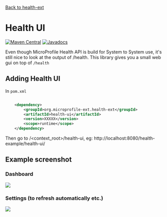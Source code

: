 [Back to health-ext](https://github.com/microprofile-extensions/health-ext/blob/main/README.md)

# Health UI

[![Maven Central](https://maven-badges.herokuapp.com/maven-central/org.microprofile-ext.health-ext/health-ui/badge.svg)](https://maven-badges.herokuapp.com/maven-central/org.microprofile-ext.health-ext/health-ui)
[![Javadocs](https://www.javadoc.io/badge/org.microprofile-ext.health-ext/health-ui.svg)](https://www.javadoc.io/doc/org.microprofile-ext.health-ext/health-ui)

Even though MicroProfile Health API is build for System to System use, it's still nice to look at the output of /health. 
This library gives you a small web gui on top of ```/health```

## Adding Health UI

In ```pom.xml```
    
```xml

    <dependency>
        <groupId>org.microprofile-ext.health-ext</groupId>
        <artifactId>health-ui</artifactId>
        <version>XXXXX</version>
        <scope>runtime</scope>
    </dependency>

```

Then go to /<context_root>/health-ui, eg: http://localhost:8080/health-example/health-ui/

## Example screenshot

### Dashboard

![](https://raw.githubusercontent.com/microprofile-extensions/health-ext/main/health-ui/screenshot.png)

### Settings (to refresh automatically etc.)

![](https://raw.githubusercontent.com/microprofile-extensions/health-ext/master/health-ui/screenshot_settings.png)
